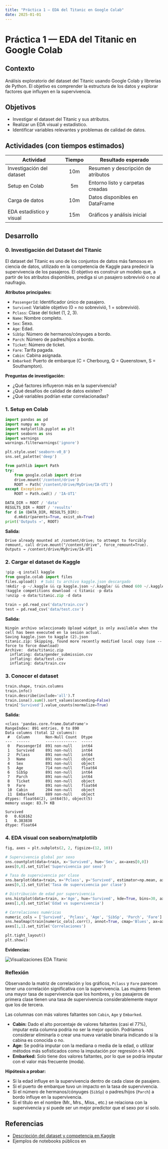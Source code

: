 ```yaml
---
title: "Práctica 1 — EDA del Titanic en Google Colab"
date: 2025-01-01
---
```


# Práctica 1 — EDA del Titanic en Google Colab

## Contexto

Análisis exploratorio del dataset del Titanic usando Google Colab y librerías de Python. El objetivo es comprender la estructura de los datos y explorar factores que influyen en la supervivencia.

## Objetivos

- Investigar el dataset del Titanic y sus atributos.
- Realizar un EDA visual y estadístico.
- Identificar variables relevantes y problemas de calidad de datos.

## Actividades (con tiempos estimados)

| Actividad                 | Tiempo | Resultado esperado                 |
| ------------------------- | :----: | ---------------------------------- |
| Investigación del dataset |  10m   | Resumen y descripción de atributos |
| Setup en Colab            |   5m   | Entorno listo y carpetas creadas   |
| Carga de datos            |  10m   | Datos disponibles en DataFrame     |
| EDA estadístico y visual  |  15m   | Gráficos y análisis inicial        |

## Desarrollo

### 0. Investigación del Dataset del Titanic

El dataset del Titanic es uno de los conjuntos de datos más famosos en ciencia de datos, utilizado en la competencia de Kaggle para predecir la supervivencia de los pasajeros. El objetivo es construir un modelo que, a partir de los atributos disponibles, prediga si un pasajero sobrevivió o no al naufragio.

**Atributos principales:**

- `PassengerId`: Identificador único de pasajero.
- `Survived`: Variable objetivo (0 = no sobrevivió, 1 = sobrevivió).
- `Pclass`: Clase del ticket (1, 2, 3).
- `Name`: Nombre completo.
- `Sex`: Sexo.
- `Age`: Edad.
- `SibSp`: Número de hermanos/cónyuges a bordo.
- `Parch`: Número de padres/hijos a bordo.
- `Ticket`: Número de ticket.
- `Fare`: Tarifa pagada.
- `Cabin`: Cabina asignada.
- `Embarked`: Puerto de embarque (C = Cherbourg, Q = Queenstown, S = Southampton).

**Preguntas de investigación:**

- ¿Qué factores influyeron más en la supervivencia?
- ¿Qué desafíos de calidad de datos existen?
- ¿Qué variables podrían estar correlacionadas?

### 1. Setup en Colab

```python
import pandas as pd
import numpy as np
import matplotlib.pyplot as plt
import seaborn as sns
import warnings
warnings.filterwarnings('ignore')

plt.style.use('seaborn-v0_8')
sns.set_palette('deep')

from pathlib import Path
try:
    from google.colab import drive
    drive.mount('/content/drive')
    ROOT = Path('/content/drive/MyDrive/IA-UT1')
except Exception:
    ROOT = Path.cwd() / 'IA-UT1'

DATA_DIR = ROOT / 'data'
RESULTS_DIR = ROOT / 'results'
for d in (DATA_DIR, RESULTS_DIR):
    d.mkdir(parents=True, exist_ok=True)
print('Outputs →', ROOT)
```

**Salida:**

```text
Drive already mounted at /content/drive; to attempt to forcibly remount, call drive.mount("/content/drive", force_remount=True).
Outputs → /content/drive/MyDrive/IA-UT1
```

### 2. Cargar el dataset de Kaggle

```python
!pip -q install kaggle
from google.colab import files
files.upload()  # Subí tu archivo kaggle.json descargado
!mkdir -p ~/.kaggle && cp kaggle.json ~/.kaggle/ && chmod 600 ~/.kaggle/kaggle.json
!kaggle competitions download -c titanic -p data
!unzip -o data/titanic.zip -d data

train = pd.read_csv('data/train.csv')
test = pd.read_csv('data/test.csv')
```

**Salida:**

```text
Ningún archivo seleccionado Upload widget is only available when the cell has been executed en la sesión actual.
Saving kaggle.json to kaggle (2).json
titanic.zip: Skipping, found more recently modified local copy (use --force to force download)
Archive:  data/titanic.zip
  inflating: data/gender_submission.csv
  inflating: data/test.csv
  inflating: data/train.csv
```

### 3. Conocer el dataset

```python
train.shape, train.columns
train.info()
train.describe(include='all').T
train.isna().sum().sort_values(ascending=False)
train['Survived'].value_counts(normalize=True)
```

**Salida:**

```text
<class 'pandas.core.frame.DataFrame'>
RangeIndex: 891 entries, 0 to 890
Data columns (total 12 columns):
 #   Column       Non-Null Count  Dtype
---  ------       --------------  -----
 0   PassengerId  891 non-null    int64
 1   Survived     891 non-null    int64
 2   Pclass       891 non-null    int64
 3   Name         891 non-null    object
 4   Sex          891 non-null    object
 5   Age          714 non-null    float64
 6   SibSp        891 non-null    int64
 7   Parch        891 non-null    int64
 8   Ticket       891 non-null    object
 9   Fare         891 non-null    float64
 10  Cabin        204 non-null    object
 11  Embarked     889 non-null    object
dtypes: float64(2), int64(5), object(5)
memory usage: 83.7+ KB

Survived
0	0.616162
1	0.383838
dtype: float64
```

### 4. EDA visual con seaborn/matplotlib

```python
fig, axes = plt.subplots(2, 2, figsize=(12, 10))

# Supervivencia global por sexo
sns.countplot(data=train, x='Survived', hue='Sex', ax=axes[0,0])
axes[0,0].set_title('Supervivencia por sexo')

# Tasa de supervivencia por clase
sns.barplot(data=train, x='Pclass', y='Survived', estimator=np.mean, ax=axes[0,1])
axes[0,1].set_title('Tasa de supervivencia por clase')

# Distribución de edad por supervivencia
sns.histplot(data=train, x='Age', hue='Survived', kde=True, bins=30, ax=axes[1,0])
axes[1,0].set_title('Edad vs supervivencia')

# Correlaciones numéricas
numeric_cols = ['Survived', 'Pclass', 'Age', 'SibSp', 'Parch', 'Fare']
sns.heatmap(train[numeric_cols].corr(), annot=True, cmap='Blues', ax=axes[1,1])
axes[1,1].set_title('Correlaciones')

plt.tight_layout()
plt.show()
```

**Evidencias:**

![Visualizaciones EDA Titanic](assets/titanic_eda.png)

### Reflexión

Observando la matriz de correlación y los gráficos, `Pclass` y `Fare` parecen tener una correlación significativa con la supervivencia. Las mujeres tienen una mayor tasa de supervivencia que los hombres, y los pasajeros de primera clase tienen una tasa de supervivencia considerablemente mayor que los de tercera.

Las columnas con más valores faltantes son `Cabin`, `Age` y `Embarked`.

- **Cabin:** Dado el alto porcentaje de valores faltantes (casi el 77%), imputar esta columna podría no ser la mejor opción. Podríamos considerar eliminarla o crear una nueva variable binaria indicando si la cabina es conocida o no.
- **Age:** Se podría imputar con la mediana o media de la edad, o utilizar métodos más sofisticados como la imputación por regresión o k-NN.
- **Embarked:** Solo tiene dos valores faltantes, por lo que se podría imputar con el valor más frecuente (moda).

**Hipótesis a probar:**

- Si la edad influye en la supervivencia dentro de cada clase de pasajero.
- Si el puerto de embarque tuvo un impacto en la tasa de supervivencia.
- Si el número de hermanos/cónyuges (`SibSp`) o padres/hijos (`Parch`) a bordo influye en la supervivencia.
- Si el título en el nombre (Mr., Mrs., Miss., etc.) se relaciona con la supervivencia y si puede ser un mejor predictor que el sexo por sí solo.

## Referencias

- [Descripción del dataset y competencia en Kaggle](https://www.kaggle.com/competitions/titanic/data)
- Ejemplos de notebooks públicos en

